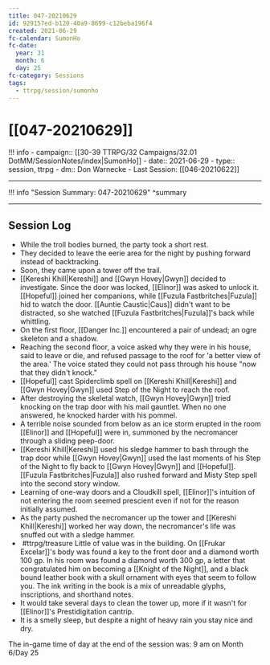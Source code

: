 ```yaml
---
title: 047-20210629
id: 929157ed-b120-40a9-8699-c12beba196f4
created: 2021-06-29
fc-calendar: SumonHo
fc-date:
  year: 31
  month: 6
  day: 25
fc-category: Sessions
tags:
  - ttrpg/session/sumonho
---
```


# [[047-20210629]]

!!! info
    - campaign:: [[30-39 TTRPG/32 Campaigns/32.01 DotMM/SessionNotes/index|SumonHo]]
    - date:: 2021-06-29
    - type:: session, ttrpg
    - dm:: Don Warnecke
    - Last Session: [[046-20210622]]


---

!!! info "Session Summary: 047-20210629"
    ^summary

---

## Session Log


- While the troll bodies burned, the party took a short rest.
- They decided to leave the eerie area for the night by pushing forward instead of backtracking.
- Soon, they came upon a tower off the trail.
- [[Kereshi Khill|Kereshi]] and [[Gwyn Hovey|Gwyn]] decided to investigate. Since the door was locked, [[Elinor]] was asked to unlock it. [[Hopeful]] joined her companions, while [[Fuzula Fastbritches|Fuzula]] hid to watch the door. [[Auntie Caustic|Caus]]  didn't want to be distracted, so she watched [[Fuzula Fastbritches|Fuzula]]'s back while whittling.
- On the first floor, [[Danger Inc.]]  encountered a pair of undead; an ogre skeleton and a shadow.
- Reaching the second floor, a voice asked why they were in his house, said to leave or die, and refused passage to the roof for 'a better view of the area.' The voice stated they could not pass through his house "now that they didn't knock."
- [[Hopeful]] cast Spiderclimb spell on [[Kereshi Khill|Kereshi]] and [[Gwyn Hovey|Gwyn]] used Step of the Night to reach the roof.
- After destroying the skeletal watch, [[Gwyn Hovey|Gwyn]] tried knocking on the trap door with his mail gauntlet. When no one answered, he knocked harder with his pommel.
- A terrible noise sounded from below as an ice storm erupted in the room [[Elinor]] and [[Hopeful]] were in, summoned by the necromancer through a sliding peep-door.
- [[Kereshi Khill|Kereshi]] used his sledge hammer to bash through the trap door while [[Gwyn Hovey|Gwyn]] used the last moments of his Step of the Night to fly back to [[Gwyn Hovey|Gwyn]] and [[Hopeful]]. [[Fuzula Fastbritches|Fuzula]] also rushed forward and Misty Step spell into the second story window.    
- Learning of one-way doors and a Cloudkill spell, [[Elinor]]'s intuition of not entering the room seemed prescient even if not for the reason initially assumed.
- As the party pushed the necromancer up the tower and [[Kereshi Khill|Kereshi]] worked her way down, the necromancer's life was snuffed out with a sledge hammer.
-  #ttrpg/treasure Little of value was in the building. On [[Frukar Excelar]]'s body was found a key to the front door and a diamond worth 100 gp. In his room was found a diamond worth 300 gp, a letter that congratulated him on becoming a [[Knight of the Night]], and a black bound leather book with a skull ornament with eyes that seem to follow you. The ink writing in the book is a mix of unreadable glyphs, inscriptions, and shorthand notes.   
- It would take several days to clean the tower up, more if it wasn't for [[Elinor]]'s Prestidigitation cantrip.
- It is a smelly sleep, but despite a night of heavy rain you stay nice and dry.

The in-game time of day at the end of the session was: 9 am on Month 6/Day 25
